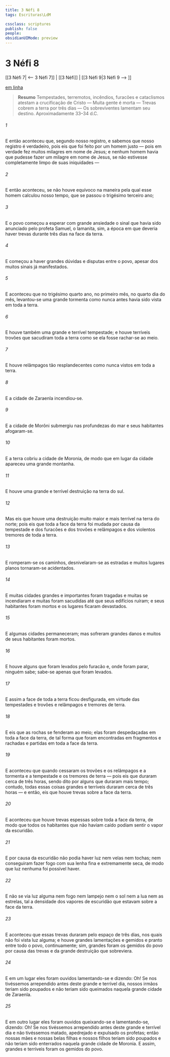 ```yaml
---
title: 3 Néfi 8
tags: Escrituras\LdM

cssclass: scriptures
publish: false
people:
obsidianUIMode: preview
---
```


# 3 Néfi 8
[[3 Néfi 7| <-- 3 Néfi 7]] | [[3 Néfi]] | [[3 Néfi 9|3 Néfi 9 --> ]]

[em linha](https://churchofjesuschrist.org/study/scriptures/bofm/3-ne/8?lang=por)

> __Resumo__
Tempestades, terremotos, incêndios, furacões e cataclismos atestam a crucificação de Cristo — Muita gente é morta — Trevas cobrem a terra por três dias — Os sobreviventes lamentam seu destino. Aproximadamente 33–34 d.C.

###### 1 
E então aconteceu que, segundo nosso registro, e sabemos que nosso registro é verdadeiro, pois eis que foi feito por um homem justo — pois em verdade fez muitos milagres em nome de Jesus; e nenhum homem havia que pudesse fazer um milagre em nome de Jesus, se não estivesse completamente limpo de suas iniquidades —

###### 2 
E então aconteceu, se não houve equívoco na maneira pela qual esse homem calculou nosso tempo, que se passou o trigésimo terceiro ano;

###### 3 
E o povo começou a esperar com grande ansiedade o sinal que havia sido anunciado pelo profeta Samuel, o lamanita, sim, a época em que deveria haver trevas durante três dias na face da terra.

###### 4 
E começou a haver grandes dúvidas e disputas entre o povo, apesar dos muitos sinais já manifestados.

###### 5 
E aconteceu que no trigésimo quarto ano, no primeiro mês, no quarto dia do mês, levantou-se uma grande tormenta como nunca antes havia sido vista em toda a terra.

###### 6 
E houve também uma grande e terrível tempestade; e houve terríveis trovões que sacudiram toda a terra como se ela fosse rachar-se ao meio.

###### 7 
E houve relâmpagos tão resplandecentes como nunca vistos em toda a terra.

###### 8 
E a cidade de Zaraenla incendiou-se.

###### 9 
E a cidade de Morôni submergiu nas profundezas do mar e seus habitantes afogaram-se.

###### 10 
E a terra cobriu a cidade de Moronia, de modo que em lugar da cidade apareceu uma grande montanha.

###### 11 
E houve uma grande e terrível destruição na terra do sul.

###### 12 
Mas eis que houve uma destruição muito maior e mais terrível na terra do norte; pois eis que toda a face da terra foi mudada por causa da tempestade e dos furacões e dos trovões e relâmpagos e dos violentos tremores de toda a terra.

###### 13 
E romperam-se os caminhos, desnivelaram-se as estradas e muitos lugares planos tornaram-se acidentados.

###### 14 
E muitas cidades grandes e importantes foram tragadas e muitas se incendiaram e muitas foram sacudidas até que seus edifícios ruíram; e seus habitantes foram mortos e os lugares ficaram devastados.

###### 15 
E algumas cidades permaneceram; mas sofreram grandes danos e muitos de seus habitantes foram mortos.

###### 16 
E houve alguns que foram levados pelo furacão e, onde foram parar, ninguém sabe; sabe-se apenas que foram levados.

###### 17 
E assim a face de toda a terra ficou desfigurada, em virtude das tempestades e trovões e relâmpagos e tremores de terra.

###### 18 
E eis que as rochas se fenderam ao meio; elas foram despedaçadas em toda a face da terra, de tal forma que foram encontradas em fragmentos e rachadas e partidas em toda a face da terra.

###### 19 
E aconteceu que quando cessaram os trovões e os relâmpagos e a tormenta e a tempestade e os tremores de terra — pois eis que duraram cerca de três horas, sendo dito por alguns que duraram mais tempo; contudo, todas essas coisas grandes e terríveis duraram cerca de três horas — e então, eis que houve trevas sobre a face da terra.

###### 20 
E aconteceu que houve trevas espessas sobre toda a face da terra, de modo que todos os habitantes que não haviam caído podiam sentir o vapor da escuridão.

###### 21 
E por causa da escuridão não podia haver luz nem velas nem tochas; nem conseguiram fazer fogo com sua lenha fina e extremamente seca, de modo que luz nenhuma foi possível haver.

###### 22 
E não se via luz alguma nem fogo nem lampejo nem o sol nem a lua nem as estrelas, tal a densidade dos vapores de escuridão que estavam sobre a face da terra.

###### 23 
E aconteceu que essas trevas duraram pelo espaço de três dias, nos quais não foi vista luz alguma; e houve grandes lamentações e gemidos e pranto entre todo o povo, continuamente; sim, grandes foram os gemidos do povo por causa das trevas e da grande destruição que sobreviera.

###### 24 
E em um lugar eles foram ouvidos lamentando-se e dizendo: Oh! Se nos tivéssemos arrependido antes deste grande e terrível dia, nossos irmãos teriam sido poupados e não teriam sido queimados naquela grande cidade de Zaraenla.

###### 25 
E em outro lugar eles foram ouvidos queixando-se e lamentando-se, dizendo: Oh! Se nos tivéssemos arrependido antes deste grande e terrível dia e não tivéssemos matado, apedrejado e expulsado os profetas; então nossas mães e nossas belas filhas e nossos filhos teriam sido poupados e não teriam sido enterrados naquela grande cidade de Moronia. E assim, grandes e terríveis foram os gemidos do povo.

